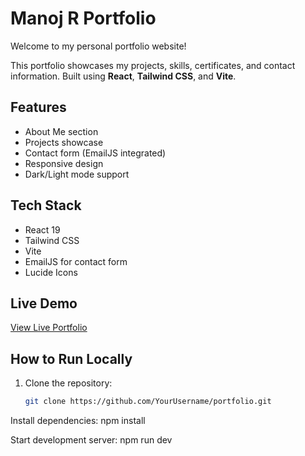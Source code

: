 # Manoj R Portfolio

Welcome to my personal portfolio website!  

This portfolio showcases my projects, skills, certificates, and contact information. Built using **React**, **Tailwind CSS**, and **Vite**.

## Features

- About Me section
- Projects showcase
- Contact form (EmailJS integrated)
- Responsive design
- Dark/Light mode support

## Tech Stack

- React 19
- Tailwind CSS
- Vite
- EmailJS for contact form
- Lucide Icons

## Live Demo

[View Live Portfolio](https://your-vercel-link.vercel.app)

## How to Run Locally

1. Clone the repository:
   ```bash
   git clone https://github.com/YourUsername/portfolio.git

Install dependencies:
npm install

Start development server:
npm run dev

